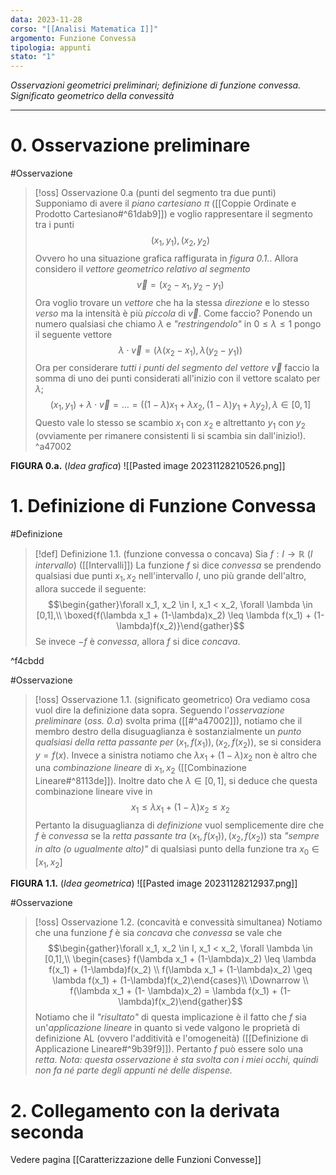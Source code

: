 ```yaml
---
data: 2023-11-28
corso: "[[Analisi Matematica I]]"
argomento: Funzione Convessa
tipologia: appunti
stato: "1"
---
```

*Osservazioni geometrici preliminari; definizione di funzione convessa. Significato geometrico della convessità*
- - -
# 0. Osservazione preliminare
#Osservazione
> [!oss] Osservazione 0.a (punti del segmento tra due punti)
> Supponiamo di avere il *piano cartesiano* $\pi$ ([[Coppie Ordinate e Prodotto Cartesiano#^61dab9]]) e voglio rappresentare il segmento tra i punti
> $$(x_1, y_1), (x_2, y_2)$$
> Ovvero ho una situazione grafica raffigurata in *figura 0.1.*.
> Allora considero il *vettore geometrico relativo al segmento* 
> $$\vec{v} = (x_2-x_1, y_2-y_1)$$
> Ora voglio trovare un *vettore* che ha la stessa *direzione* e lo stesso *verso* ma la intensità è più *piccola* di $\vec{v}$. Come faccio?
> Ponendo un numero qualsiasi che chiamo $\lambda$ e *"restringendolo"* in $0 \leq \lambda \leq 1$ pongo il seguente vettore
> $$\lambda \cdot \vec{v} = (\lambda(x_2-x_1), \lambda(y_2-y_1)) $$
> Ora per considerare *tutti i punti del segmento del vettore* $\vec{v}$ faccio la somma di uno dei punti considerati all'inizio con il vettore scalato per $\lambda$;
> $$(x_1, y_1)+\lambda\cdot\vec{v} = \ldots = \left((1-\lambda)x_1+\lambda x_2, (1-\lambda)y_1+\lambda y_2\right), \lambda \in [0, 1]$$
> Questo vale lo stesso se scambio $x_1$ con $x_2$ e altrettanto $y_1$ con $y_2$ (ovviamente per rimanere consistenti li si scambia sin dall'inizio!).
^a47002

**FIGURA 0.a.** (*Idea grafica*)
![[Pasted image 20231128210526.png]]

# 1. Definizione di Funzione Convessa
#Definizione 
> [!def] Definizione 1.1. (funzione convessa o concava)
> Sia $f: I \longrightarrow \mathbb{R}$ ($I$ *intervallo*) ([[Intervalli]])
> La funzione $f$ si dice *convessa* se prendendo qualsiasi due punti $x_1, x_2$ nell'intervallo $I$, uno più grande dell'altro, allora succede il seguente:
> $$\begin{gather}\forall x_1, x_2 \in I, x_1 < x_2, \forall \lambda \in [0,1],\\ \boxed{f(\lambda x_1 + (1-\lambda)x_2) \leq \lambda f(x_1) + (1-\lambda)f(x_2)}\end{gather}$$
> Se invece $-f$ è *convessa*, allora $f$ si dice *concava*.

^f4cbdd

#Osservazione 
> [!oss] Osservazione 1.1. (significato geometrico)
> Ora vediamo cosa vuol dire la definizione data sopra.
> Seguendo l'*osservazione preliminare* (*oss. 0.a*) svolta prima ([[#^a47002]]), notiamo che il membro destro della disuguaglianza è sostanzialmente un *punto qualsiasi della retta passante per* $(x_1, f(x_1)), (x_2, f(x_2))$, se si considera $y = f(x)$.
> Invece a sinistra notiamo che $\lambda x_1 + (1-\lambda)x_2$ non è altro che una *combinazione lineare* di $x_1, x_2$ ([[Combinazione Lineare#^8113de]]). 
> Inoltre dato che $\lambda \in [0, 1]$, si deduce che questa combinazione lineare vive in
> $$x_1 \leq \lambda x_1 + (1-\lambda)x_2 \leq x_2$$
> Pertanto la disuguaglianza di *definizione* vuol semplicemente dire che $f$ è *convessa* se la *retta passante tra* $(x_1, f(x_1)), (x_2, f(x_2))$ sta *"sempre in alto (o ugualmente alto)"* di qualsiasi punto della funzione tra $x_0 \in [x_1, x_2]$

**FIGURA 1.1.** (*Idea geometrica*)
![[Pasted image 20231128212937.png]]

#Osservazione 
> [!oss] Osservazione 1.2. (concavità e convessità simultanea)
> Notiamo che una funzione $f$ è sia *concava* che *convessa* se vale che
> $$\begin{gather}\forall x_1, x_2 \in I, x_1 < x_2, \forall \lambda \in [0,1],\\ \begin{cases} f(\lambda x_1 + (1-\lambda)x_2) \leq \lambda f(x_1) + (1-\lambda)f(x_2) \\ f(\lambda x_1 + (1-\lambda)x_2) \geq \lambda f(x_1) + (1-\lambda)f(x_2)\end{cases}\\ \Downarrow \\ f(\lambda x_1 + (1- \lambda)x_2) = \lambda f(x_1) + (1-\lambda)f(x_2)\end{gather}$$
Notiamo che il *"risultato"* di questa implicazione è il fatto che $f$ sia un'*applicazione lineare* in quanto si vede valgono le proprietà di definizione AL (ovvero l'additività e l'omogeneità) ([[Definizione di Applicazione Lineare#^9b39f9]]). Pertanto $f$ può essere solo una *retta*.
*Nota: questa osservazione è sta svolta con i miei occhi, quindi non fa né parte degli appunti né delle dispense.*
# 2. Collegamento con la derivata seconda
Vedere pagina [[Caratterizzazione delle Funzioni Convesse]]